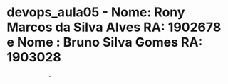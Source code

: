 # devops_aula05 - Nome: Rony Marcos da Silva Alves RA: 1902678 e Nome : Bruno Silva Gomes RA: 1903028
                 -
